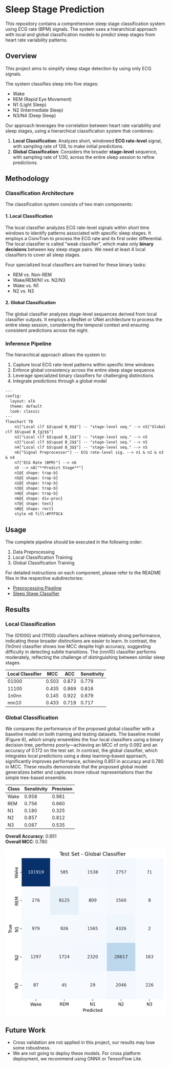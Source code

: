 # Sleep Stage Prediction

This repository contains a comprehensive sleep stage classification system using ECG rate (BPM) signals. The system uses a hierarchical approach with local and global classification models to predict sleep stages from heart rate variability patterns.

## Overview

This project aims to simplify sleep stage detection by using only ECG signals.

The system classifies sleep into five stages:
- Wake
- REM (Rapid Eye Movement)
- N1 (Light Sleep)
- N2 (Intermediate Sleep)
- N3/N4 (Deep Sleep)

Our approach leverages the correlation between heart rate variability and sleep stages, using a hierarchical classification system that combines:
1. **Local Classification**: Analyzes short, windowed **ECG rate-level** signal, with sampling rate of 128, to make initial predictions.
2. **Global Classification**: Considers the broader **stage-level** sequence, with sampling rate of 1/30, across the entire sleep session to refine predictions.

## Methodology

### Classification Architecture

The classification system consists of two main components:

#### 1. Local Classification

The local classifier analyzes ECG rate-level signals within short time windows to identify patterns associated with specific sleep stages. It employs a ConvTran to process the ECG rate and its first order differential. The local classifier is called "weak classifier", which make only **binary decisions** between key sleep stage pairs. We need at least 4 local classifiers to cover all sleep stages.

Four specialized local classifiers are trained for these binary tasks:
- REM vs. Non-REM
- Wake/REM/N1 vs. N2/N3
- Wake vs. N1
- N2 vs. N3

#### 2. Global Classification

The global classifier analyzes stage-level sequences derived from local classifier outputs. It employs a ResNet or UNet architecture to process the entire sleep session, considering the temporal context and ensuring consistent predictions across the night.


### Inference Pipeline

The hierarchical approach allows the system to:
1. Capture local ECG rate-level patterns within specific time windows
2. Enforce global consistency across the entire sleep stage sequence
3. Leverage specialized binary classifiers for challenging distinctions
4. Integrate predictions through a global model

```mermaid
---
config:
  layout: elk
  theme: default
  look: classic
---
flowchart TB
    n1["Local clf $$\quad B_0$$"] -- "stage-level seq." --> n5["Global clf $$\quad B_{g}$$"]
    n2["Local clf $$\quad B_1$$"] -- "stage-level seq." --> n5
    n3["Local clf $$\quad B_2$$"] -- "stage-level seq." --> n5
    n4["Local clf $$\quad B_3$$"] -- "stage-level seq." --> n5
    n6["Signal Preprocessor"] -- ECG rate-level sig. --> n1 & n2 & n3 & n4
    n7["ECG Rate (BPM)"] --> n6
    n5 --> n8["**Predict Stage**"]
    n1@{ shape: trap-b}
    n5@{ shape: trap-b}
    n2@{ shape: trap-b}
    n3@{ shape: trap-b}
    n4@{ shape: trap-b}
    n6@{ shape: div-proc}
    n7@{ shape: text}
    n8@{ shape: rect}
    style n8 fill:#FFF9C4

```

## Usage

The complete pipeline should be executed in the following order:

1. Data Preprocessing
2. Local Classification Training
3. Global Classification Training

For detailed instructions on each component, please refer to the README files in the respective subdirectories:
- [Preprocessing Pipeline](Preprocessing/README.md)
- [Sleep Stage Classifier](Sleep_stage_classifier/README.md)

## Results
### Local Classification
The (01000) and (11100) classifiers achieve relatively strong performance, indicating these broader distinctions are easier to learn. In contrast, the (1n0nn) classifier shows low MCC despite high accuracy,
suggesting difficulty in detecting subtle transitions. The (nnn10) classifier performs moderately, reflecting the challenge of distinguishing between similar sleep stages.

| Local Classifier |  MCC  |  ACC  | Sensitivity |
|------------------|-------|-------|-------------|
| 01000            | 0.503 | 0.873 | 0.779       |
| 11100            | 0.435 | 0.869 | 0.816       |
| 1n0nn            | 0.145 | 0.922 | 0.679       |
| nnn10            | 0.433 | 0.719 | 0.717       |

### Global Classification
We compares the performance of the proposed global classifier with a baseline model on both training and testing datasets. The baseline model (Figure 6), which simply ensembles the four local classifiers using a binary decision tree, performs poorly—achieving an MCC of only 0.092 and an accuracy of 0.172 on the test set. In contrast, the global classifier, which integrates local predictions using a deep learning–based approach, significantly improves performance, achieving 0.851 in accuracy and 0.780 in MCC. These results demonstrate that the proposed global model generalizes better and captures more robust representations than the simple
tree-based ensemble.

| Class | Sensitivity | Precision |
|-------|-------------|-----------|
| Wake  | 0.958       | 0.981     |
| REM   | 0.756       | 0.660     |
| N1    | 0.180       | 0.325     |
| N2    | 0.857       | 0.812     |
| N3    | 0.087       | 0.535     |

**Overall Accuracy**: 0.851  
**Overall MCC**: 0.780

![](./img/global_test_results/test_cm_post.png)


## Future Work
- Cross validation are not applied in this project, our results may lose some robustness.
- We are not going to deploy these models. For cross platform deployment, we recommend using ONNX or TensorFlow Lite.